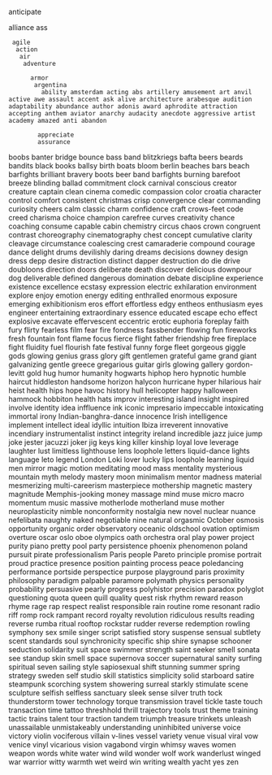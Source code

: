 
 anticipate 
 
  alliance
   ass
    
     agile
      action
       air
        adventure
         
          armor
           argentina
             ability amsterdam acting abs artillery amusement art anvil active awe assault accent ask alive architecture arabesque audition adaptability abundance author adonis award aphrodite attraction accepting anthem aviator anarchy audacity anecdote aggressive artist academy amazed anti abandon

            appreciate 
            assurance
boobs banter bridge bounce bass band blitzkriegs bafta beers beards bandits black books ballsy birth boats bloom berlin beaches bars beach barfights brilliant bravery boots beer band barfights burning barefoot breeze blinding  ballad 
commitment clock carnival conscious creator creature captain clean cinema comedic compassion color croatia character control comfort consistent christmas crisp convergence clear commanding curiosity cheers calm classic charm confidence craft crows-feet code creed charisma choice champion carefree curves creativity chance coaching consume capable cabin chemistry circus chaos crown congruent contrast choreography cinematography chest concept cumulative clarity cleavage circumstance coalescing crest camaraderie compound courage 
dance delight drums devilishly daring dreams decisions downey design dress depp desire distraction distinct dapper destruction do die drive doubloons direction doors deliberate death discover delicious downpour dog deliverable defined dangerous domination debate discipline
experience existence excellence ecstasy expression electric exhilaration environment explore enjoy emotion energy editing enthralled enormous exposure emerging exhibitionism eros effort effortless edgy entheos enthusiasm eyes engineer entertaining extraordinary essence educated escape echo effect explosive excavate effervescent eccentric  erotic euphoria
foreplay faith fury flirty fearless film fear fire fondness fassbender flowing fun fireworks fresh fountain font flame focus fierce flight father friendship free fireplace fight fluidity fuel flourish fate festival funny forge fleet
gorgeous giggle gods glowing genius grass glory gift gentlemen grateful game grand giant galvanizing gentle greece gregarious guitar girls glowing gallery gordon-levitt gold
hug humor humanity hogwarts hiphop hero hypnotic humble haircut hiddleston handsome horizon halycon hurricane hyper hilarious hair heist health hips hope havoc history hull helicopter happy halloween hammock hobbiton health hats
improv interesting island insight inspired involve identity idea inffluence ink iconic impresario impeccable intoxicating immortal irony Indian-banghra-dance innocence Irish intelligence implement intellect ideal idyllic intuition Ibiza irreverent innovative incendiary instrumentalist instinct integrity ireland incredible
jazz juice jump joke jester jacuzzi joker jig
keys king killer kinship
loyal love leverage laughter lust limitless lighthouse lens loophole letters liquid-dance lights language leto legend London Loki lover lucky lips loophole learning liquid
men mirror magic motion meditating mood mass mentality mysterious mountain myth melody mastery moon minimalism mentor madness material mesmerizing multi-careerism masterpiece mothership magnetic mastery magnitude Memphis-jooking money massage mind muse micro macro momentum music massive motherlode motherland muse mother
neuroplasticity nimble nonconformity nostalgia new novel nuclear nuance nefelibata naughty naked negotiable nine natural
orgasmic October osmosis opportunity organic order observatory oceanic oldschool ovation optimism overture oscar oslo oboe olympics oath orchestra oral
play power project purity piano pretty pool party persistence phoenix phenomenon poland pursuit pirate professionalism Paris people Pareto principle promise portrait proud practice presence position painting process peace poledancing performance portside perspectice purpose playground paris proximity philosophy paradigm palpable paramore polymath physics personality probability persuasive pearly progress polyhistor precision paradox polyglot
questioning quota queen quill quality quest
risk rhythm reward reason rhyme rage rap respect realist responsible rain routine rome resonant radio riff romp rock rampant record royalty revolution ridiculous results reading reverse rumba ritual rooftop rockstar rudder reverse redemption rowling
symphony sex smile singer script satisfied story suspense sensual subtlety scent standards soul synchronicity specific ship shire synapse schooner seduction solidarity suit space swimmer strength saint seeker smell sonata see standup skin smell space supernova soccer supernatural sanity surfing spiritual seven sailing style sapiosexual shift stunning summer spring strategy sweden self studio skill statistics simplicity solid starboard satire steampunk scorching system showering surreal starkly stimulate scene sculpture selfish selfless sanctuary sleek sense silver 
truth tock thunderstorm tower technology torque transmission travel tickle taste touch transaction time tattoo threshhold thrill trajectory tools trust theme training tactic trains talent tour traction tandem triumph treasure trinkets
unleash unassailable unmistakeably understanding uninhibited universe
voice victory violin vociferous villain v-lines vessel variety venue visual viral vow venice vinyl vicarious vision vagabond virgin
whimsy waves women weapon words white water wind wild wonder wolf work wanderlust winged war warrior witty warmth wet weird win writing wealth
yacht yes
zen